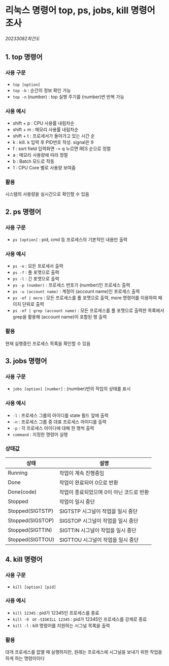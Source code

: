 # 리눅스 명령어 top, ps, jobs, kill 명령어 조사
###### 20233082최건도

## 1. top 명령어

### 사용 구문
- `top [option]`
- `top -b` : 순간의 정보 확인 가능
- `top -n` (number) : top 실행 주기를 (number)번 반복 가능

### 사용 예시
- shift + p : CPU 사용률 내림차순
- shift + m : 메모리 사용률 내림차순
- shift + t : 프로세서가 돌아가고 있는 시간 순
- k : kill. k 입력 후 PID번호 작성. signal은 9
- f : sort field 입력화면 -> q 누르면 RES 순으로 정렬
- a : 메모리 사용량에 따라 정렬
- b : Batch 모드로 작동
- 1 : CPU Core 별로 사용량 보여줌

### 활용
시스템의 사용량을 실시간으로 확인할 수 있음

## 2. ps 명령어

### 사용 구문
- `ps [option]` : pid, cmd 등 프로세스의 기본적인 내용만 출력

### 사용 예시
- `ps -e` : 모든 프로세서 출력
- `ps -f` : 풀 포맷으로 출력
- `ps -l` : 긴 포맷으로 출력
- `ps -p (number)` : 프로세스 번호가 (number)인 프로세스 출력
- `ps -u (account name)` : 계정이 (account name)인 프로세스 출력
- `ps -ef | more` : 모든 프로세스를 풀 포맷으로 출력, more 명령어를 이용하여 페이지 단위로 출력
- `ps -ef | grep (account name)` : 모든 프로세스를 풀 포맷으로 출력한 목록에서 grep을 활용해 (account name)이 포함된 행 출력 

### 활용
현재 실행중인 프로세스 목록을 확인할 수 있음

## 3. jobs 명령어

### 사용 구문
- `jobs [option] [number]` : (number)번의 작업의 상태를 표시

### 사용 예시
- `-l` : 프로세스 그룹의 아이디를 state 필드 앞에 출력
- `-n` : 프로세스 그룹 중 대표 프로세스 아이디를 출력
- `-p` : 각 프로세스 아이디에 대해 한 행씩 출력
- `command` : 지정한 명령어 실행

### 상태값
|   상태   |       설명       |
|---------|-----------------|
| Running | 작업이 계속 진행중임 |
| Done | 작업이 완료되어 0으로 반환 |
| Done(code) | 작업이 종료되었으며 0이 아닌 코드로 반환|
| Stopped | 작업이 일시 중단 |
| Stopped(SIGTSTP) | SIGTSTP 시그널이 작업을 일시 중단 |
| Stopped(SIGSTOP) | SIGSTOP 시그널이 작업을 일시 중단 |
| Stopped(SIGTTIN) | SIGTTIN 시그널이 작업을 일시 중단 |
| Stopped(SIGTTOU) | SIGTTOU 시그널이 작업을 일시 중단 |

## 4. kill 명령어

### 사용 구문
- `kill [option] [pid]`

### 사용 예시
- `kill 12345` : pid가 12345인 프로세스를 종료
- `kill -9 ` or `-SIGKILL 12345` : pid가 12345인 프로세스를 강제로 종료
- `kill -l` : kill 명령어를 지원하는 시그널 목록을 출력

### 활용
대개 프로세스를 없앨 때 실행하지만, 원래는 프로세스에 시그널을 보내기 위한 작업을 하게 하는 명령어이다
